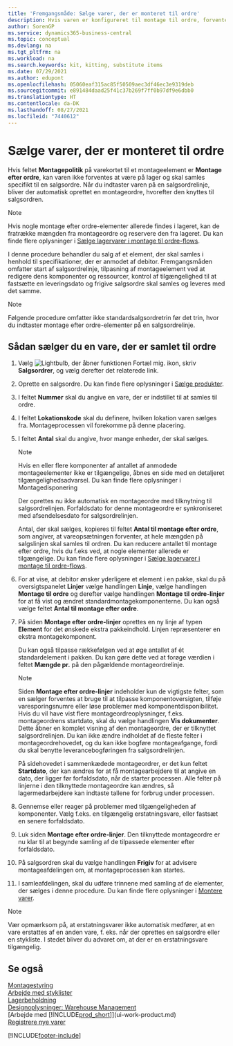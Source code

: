```yaml
---
title: 'Fremgangsmåde: Sælge varer, der er monteret til ordre'
description: Hvis varen er konfigureret til montage til ordre, forventes varen derefter ikke at være på lager, og den skal samles specifikt til en salgsordre.
author: SorenGP
ms.service: dynamics365-business-central
ms.topic: conceptual
ms.devlang: na
ms.tgt_pltfrm: na
ms.workload: na
ms.search.keywords: kit, kitting, substitute items
ms.date: 07/29/2021
ms.author: edupont
ms.openlocfilehash: 05060eaf315ac85f50509aec3df46ec3e9319deb
ms.sourcegitcommit: e891484daad25f41c37b269f7ff0b97df9e6dbb0
ms.translationtype: HT
ms.contentlocale: da-DK
ms.lasthandoff: 08/27/2021
ms.locfileid: "7440612"
---
```

# <a name="sell-items-assembled-to-order"></a>Sælge varer, der er monteret til ordre
Hvis feltet **Montagepolitik** på varekortet til et montageelement er **Montage efter ordre**, kan varen ikke forventes at være på lager og skal samles specifikt til en salgsordre. Når du indtaster varen på en salgsordrelinje, bliver der automatisk oprettet en montageordre, hvorefter den knyttes til salgsordren.  

> [!NOTE]  
>  Hvis nogle montage efter ordre-elementer allerede findes i lageret, kan de fratrække mængden fra montageordre og reservere den fra lageret. Du kan finde flere oplysninger i [Sælge lagervarer i montage til ordre-flows](assembly-how-to-sell-assemble-to-order-items-and-inventory-items-together.md).  

I denne procedure behandler du salg af et element, der skal samles i henhold til specifikationer, der er anmodet af debitor. Fremgangsmåden omfatter start af salgsordrelinje, tilpasning af montageelement ved at redigere dens komponenter og ressourcer, kontrol af tilgængelighed til at fastsætte en leveringsdato og frigive salgsordre skal samles og leveres med det samme.  

> [!NOTE]  
>  Følgende procedure omfatter ikke standardsalgsordretrin før det trin, hvor du indtaster montage efter ordre-elementer på en salgsordrelinje.  

## <a name="to-sell-an-item-that-is-assembled-to-order"></a>Sådan sælger du en vare, der er samlet til ordre  
1.  Vælg ![Lightbulb, der åbner funktionen Fortæl mig.](media/ui-search/search_small.png "Fortæl mig, hvad du vil foretage dig") ikon, skriv **Salgsordrer**, og vælg derefter det relaterede link.  
2.  Oprette en salgsordre. Du kan finde flere oplysninger i [Sælge produkter](sales-how-sell-products.md).  
3.  I feltet **Nummer** skal du angive en vare, der er indstillet til at samles til ordre.  
4.  I feltet **Lokationskode** skal du definere, hvilken lokation varen sælges fra. Montageprocessen vil forekomme på denne placering.  
5.  I feltet **Antal** skal du angive, hvor mange enheder, der skal sælges.  

    > [!NOTE]  
    >  Hvis en eller flere komponenter af antallet af anmodede montageelementer ikke er tilgængelige, åbnes en side med en detaljeret tilgængelighedsadvarsel. Du kan finde flere oplysninger i Montagedisponering  

    Der oprettes nu ikke automatisk en montageordre med tilknytning til salgsordrelinjen. Forfaldsdato for denne montageordre er synkroniseret med afsendelsesdato for salgsordrelinjen.  

    Antal, der skal sælges, kopieres til feltet **Antal til montage efter ordre**, som angiver, at vareopsætningen forventer, at hele mængden på salgslinjen skal samles til ordren. Du kan reducere antallet til montage efter ordre, hvis du f.eks ved, at nogle elementer allerede er tilgængelige. Du kan finde flere oplysninger i [Sælge lagervarer i montage til ordre-flows](assembly-how-to-sell-inventory-items-in-assemble-to-order-flows.md).  

6.  For at vise, at debitor ønsker yderligere et element i en pakke, skal du på oversigtspanelet **Linjer** vælge handlingen **Linje**, vælge handlingen **Montage til ordre** og derefter vælge handlingen **Montage til ordre-linjer** for at få vist og ændret standardmontagekomponenterne. Du kan også vælge feltet **Antal til montage efter ordre**.  
7.  På siden **Montage efter ordre-linjer** oprettes en ny linje af typen **Element** for det ønskede ekstra pakkeindhold. Linjen repræsenterer en ekstra montagekomponent.  

    Du kan også tilpasse rækkefølgen ved at øge antallet af ét standardelement i pakken. Du kan gøre dette ved at forøge værdien i feltet **Mængde pr.** på den pågældende montageordrelinje.  

    > [!NOTE]  
    >  Siden **Montage efter ordre-linjer** indeholder kun de vigtigste felter, som en sælger forventes at bruge til at tilpasse komponentoversigten, tilføje varesporingsnumre eller løse problemer med komponentdisponibilitet. Hvis du vil have vist flere montageordreoplysninger, f.eks. montageordrens startdato, skal du vælge handlingen **Vis dokumenter**. Dette åbner en komplet visning af den montageordre, der er tilknyttet salgsordrelinjen. Du kan ikke ændre indholdet af de fleste felter i montageordrehovedet, og du kan ikke bogføre montageafgange, fordi du skal benytte leverancebogføringen fra salgsordrelinjen.  
    >   
    >  På sidehovedet i sammenkædede montageordrer, er det kun feltet **Startdato**, der kan ændres for at få montagearbejdere til at angive en dato, der ligger før forfaldsdato, når de starter processen. Alle felter på linjerne i den tilknyttede montageordre kan ændres, så lagermedarbejdere kan indtaste tallene for forbrug under processen.  

8.  Gennemse eller reager på problemer med tilgængeligheden af komponenter. Vælg f.eks. en tilgængelig erstatningsvare, eller fastsæt en senere forfaldsdato.  
9. Luk siden **Montage efter ordre-linjer**. Den tilknyttede montageordre er nu klar til at begynde samling af de tilpassede elementer efter forfaldsdato.  
10. På salgsordren skal du vælge handlingen **Frigiv** for at advisere montageafdelingen om, at montageprocessen kan startes.  
11. I samleafdelingen, skal du udføre trinnene med samling af de elementer, der sælges i denne procedure. Du kan finde flere oplysninger i [Montere varer](assembly-how-to-assemble-items.md).  

> [!NOTE]  
> Vær opmærksom på, at erstatningsvarer ikke automatisk medfører, at en vare erstattes af en anden vare, f. eks. når der oprettes en salgsordre eller en stykliste. I stedet bliver du advaret om, at der er en erstatningsvare tilgængelig.

## <a name="see-also"></a>Se også  
[Montagestyring](assembly-assemble-items.md)  
[Arbejde med styklister](inventory-how-work-BOMs.md)  
[Lagerbeholdning](inventory-manage-inventory.md)  
[Designoplysninger: Warehouse Management](design-details-warehouse-management.md)  
[Arbejde med [!INCLUDE[prod_short](includes/prod_short.md)]](ui-work-product.md)  
[Registrere nye varer](inventory-how-register-new-items.md)

[!INCLUDE[footer-include](includes/footer-banner.md)]